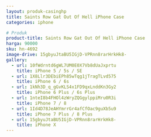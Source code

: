 ```yaml
---
layout: produk-casinghp
title: Saints Row Gat Out Of Hell iPhone Case
categories: iphone

# Produk
product-title: Saints Row Gat Out Of Hell iPhone Case
harga: 90000
sku: hn-4692
image-drive: 15gbyuJtaBU5IGjD-VPRnn8rarHrkHk8-
gallery:
  - url: 10fWdrntd6gWL7UM0E0X7Vb8dUaJxprtu
    title: iPhone 5 / 5s / SE
  - url: 1X8Llr3DEbiEPh85wTqg1jTragTLvd575
    title: iPhone 6 / 6s
  - url: 1kNh3D_q_gGvKLS4x1FD9qxLnddKn3Gy2
    title: iPhone 6 Plus / 6s Plus
  - url: 1nteI8b4FHOl4zWryZQGgylppiMru0R3i
    title: iPhone 7 / 8
  - url: 1Id4D78JeAHYmrrGr4afCfOac9guXb5u9
    title: iPhone 7 Plus / 8 Plus
  - url: 15gbyuJtaBU5IGjD-VPRnn8rarHrkHk8-
    title: iPhone X
---
```

